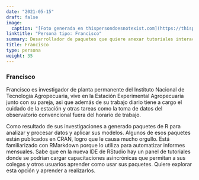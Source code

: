 ```yaml
---
date: "2021-05-15"
draft: false
image:
  caption: "[Foto generada en thispersondoesnotexist.com](https://thispersondoesnotexist.com/)"
linktitle: "Persona tipo: Francisco"
summary: Desarrollador de paquetes que quiere anexar tutoriales interactivos a la ayuda de sus paquetes.
title: Francisco
type: persona
weight: 35
---
```


### Francisco

Francisco es investigador de planta permanente del Instituto Nacional de Tecnología Agropecuaria, vive en la Estación Experimental Agropecuaria junto con su pareja, asi que además de su trabajo diario tiene a cargo el cuidado de la estación y otras tareas como la toma de datos del observatorio convencional fuera del horario de trabajo. 

Como resultado de sus investigaciones a generado paquetes de R para analizar y procesar datos y aplicar sus modelos.  Algunos de esos paquetes están publicados en CRAN, logro que le causa mucho orgullo. Está familiarizado con RMarkdown porque lo utiliza para automatizar informes mensuales. Sabe que en la nueva IDE de RStudio hay un panel de tutoriales donde se podrían cargar capacitaciones asincrónicas que permitan a sus colegas y otros usuarios aprender como usar sus paquetes. Quiere  explorar esta opción y aprender a realizarlos.